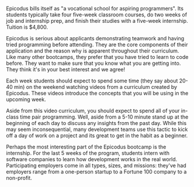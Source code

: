 Epicodus bills itself as "a vocational school for aspiring programmers".
Its students typically take four five-week classroom courses, do two weeks
of job and internship prep, and finish their studies with a five-week internship.
Tuition is $4,800.

Epicodus is serious about applicants
demonstrating teamwork and having tried programming before attending. They are
the core components of their application and the reason why is apparent
throughout their curriculum. Like many other bootcamps, they prefer that you
have tried to learn to code before. They want to make sure that you know what
you are getting into. They think it's in your best interest and we agree!

Each week students should expect to spend some time (they say about 20-40 min)
on the weekend watching videos from a curriculum created by Epicodus. These
videos introduce the concepts that you will be using in the upcoming week. 

Aside from this video curriculum, you should expect to spend all of your in-
class time pair programming.
Well, aside from a 5-10 minute stand up at the beginning of each day to
discuss any insights from the past day. While this may seem inconsequential,
many development teams use this tactic to kick off a day of work on a project
and its great to get in the habit as a beginner.

Perhaps the most interesting part of the Epicodus bootcamp is the
internship. For the last 5 weeks of the program, students intern with software
companies to learn how development works in the real world. Participating
employers come in all types, sizes, and missions: they've had employers range
from a one-person startup to a Fortune 100 company to a non-profit.
